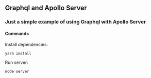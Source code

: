 ## Graphql and Apollo Server

### Just a simple example of using Graphql with Apollo Server

#### Commands

Install dependencies:

`yarn install`

Run server:

`node server`